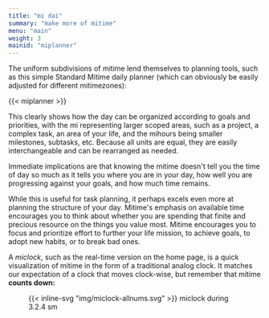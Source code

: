```yaml
---
title: "mi dai"
summary: "make more of mitime" 
menu: "main"
weight: 3
mainid: "miplanner"
---
```


The uniform subdivisions of mitime lend themselves to planning tools, such as this simple Standard Mitime daily planner (which can obviously be easily adjusted for different mitimezones): 

{{< miplanner >}}

This clearly shows how the day can be organized according to goals and priorities, with the mi representing larger scoped areas, such as a project, a complex task, an area of your life, and the mihours being smaller milestones, subtasks, etc. Because all units are equal, they are easily interchangeable and can be rearranged as needed.

Immediate implications are that knowing the mitime doesn't tell you the time of day so much as it tells you where you are in your day, how well you are progressing against your goals, and how much time remains. 

While this is useful for task planning, it perhaps excels even more at planning the structure of your day. Mitime's emphasis on available time encourages you to think about whether you are spending that finite and precious resource on the things you value most. Mitime encourages you to focus and prioritize effort to further your life mission, to achieve goals, to adopt new habits, or to break bad ones. 

A *miclock*, such as the real-time version on the home page, is a quick visualization of mitime in the form of a traditional analog clock. It matches our expectation of a clock that moves clock-wise, but remember that mitime **counts down:** 

<figure>
{{< inline-svg "img/miclock-allnums.svg" >}}
miclock during 3.2.4 sm
</figure> 

